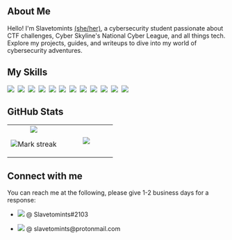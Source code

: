 ## About Me

Hello! I'm Slavetomints <a href="https://www.lgbtqnation.com/2022/02/adding-pronouns-email-signatures/" title="Why include pronouns?">(she/her)</a>, a cybersecurity student passionate about CTF challenges, Cyber Skyline's National Cyber League, and all things tech. Explore my projects, guides, and writeups to dive into my world of cybersecurity adventures.

## My Skills

<img src="https://img.shields.io/badge/Ruby-CB171E?logo=ruby&logoColor=fff"> 
<img src="https://img.shields.io/badge/C++-%2300599C.svg?logo=c%2B%2B&logoColor=white"> 
<img src="https://img.shields.io/badge/Java-%23ED8B00.svg?logo=openjdk&logoColor=white"> 
<img src="https://img.shields.io/badge/JavaScript-F7DF1E?logo=javascript&logoColor=000"> 
<img src="https://img.shields.io/badge/Python-3776AB?logo=python&logoColor=fff"> 
<img src="https://img.shields.io/badge/HTML-%23E34F26.svg?logo=html5&logoColor=white"> 
<img src="https://img.shields.io/badge/CSS-1572B6?logo=css3&logoColor=fff"> 
<img src="https://img.shields.io/badge/Git-000?logo=git&logoColor=F05032"> 
<img src="https://img.shields.io/badge/GitHub-000?logo=github&logoColor=fff"> 
<img src="https://img.shields.io/badge/Bash-000?logo=gnubash&logoColor=#4EAA25"> 
<img src="https://img.shields.io/badge/RubyGems-CB171E?logo=rubygems&logoColor=fff"> 
<img src="https://img.shields.io/badge/Linux-%23000000.svg?logo=linux&logoColor=white">


## GitHub Stats

<table><tbody><tr border="none"><td width="50%" align="center">
<img align="middle" src="https://readme-stats-fork-mauve.vercel.app/api/?username=slavetomints&theme=blueberry&show_icons=true&count_private=true&rank_icon=github">

<img alt="Mark streak" src="https://github-readme-streak-stats-five-roan.vercel.app?user=slavetomints&theme=blueberry"></td><td width="50%" align="center">
<img align="middle" src="https://readme-stats-fork-mauve.vercel.app/api/top-langs/?username=slavetomints&theme=blueberry&hide=html,css&hide_border=false&no-bg=true&no-frame=true&langs_count=10"></td></tr></tbody></table>

## Connect with me
You can reach me at the following, please give 1-2 business days for a response:
<ul>
  <li><p><a href="https://discord.com/users/703115086935359568" target="_blank"><img src="https://img.shields.io/badge/discord-5865F2?logo=discord&logoColor=white"></a> @ Slavetomints#2103</p>
</li>
  <li><p><a href="mailto:slavetomints@protonmail.com" ><img src="https://img.shields.io/badge/Proton%20Mail-6D4AFF?logo=protonmail&logoColor=fff"></a> @ slavetomints@protonmail.com</p></li>
</ul>
